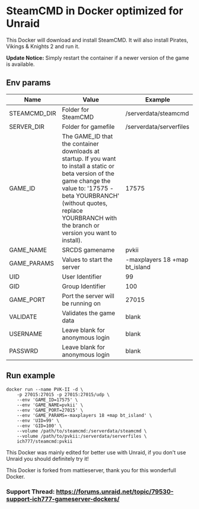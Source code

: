 # SteamCMD in Docker optimized for Unraid
This Docker will download and install SteamCMD. It will also install Pirates, Vikings & Knights 2 and run it.

**Update Notice:** Simply restart the container if a newer version of the game is available.

## Env params
| Name | Value | Example |
| --- | --- | --- |
| STEAMCMD_DIR | Folder for SteamCMD | /serverdata/steamcmd |
| SERVER_DIR | Folder for gamefile | /serverdata/serverfiles |
| GAME_ID | The GAME_ID that the container downloads at startup. If you want to install a static or beta version of the game change the value to: '17575 -beta YOURBRANCH' (without quotes, replace YOURBRANCH with the branch or version you want to install). | 17575 |
| GAME_NAME | SRCDS gamename | pvkii |
| GAME_PARAMS | Values to start the server | -maxplayers 18 +map bt_island |
| UID | User Identifier | 99 |
| GID | Group Identifier | 100 |
| GAME_PORT | Port the server will be running on | 27015 |
| VALIDATE | Validates the game data | blank |
| USERNAME | Leave blank for anonymous login | blank |
| PASSWRD | Leave blank for anonymous login | blank |

## Run example
```
docker run --name PVK-II -d \
	-p 27015:27015 -p 27015:27015/udp \
	--env 'GAME_ID=17575' \
	--env 'GAME_NAME=pvkii' \
	--env 'GAME_PORT=27015' \
	--env 'GAME_PARAMS=-maxplayers 18 +map bt_island' \
	--env 'UID=99' \
	--env 'GID=100' \
	--volume /path/to/steamcmd:/serverdata/steamcmd \
	--volume /path/to/pvkii:/serverdata/serverfiles \
	ich777/steamcmd:pvkii
```

This Docker was mainly edited for better use with Unraid, if you don't use Unraid you should definitely try it!

This Docker is forked from mattieserver, thank you for this wonderfull Docker.

### Support Thread: https://forums.unraid.net/topic/79530-support-ich777-gameserver-dockers/